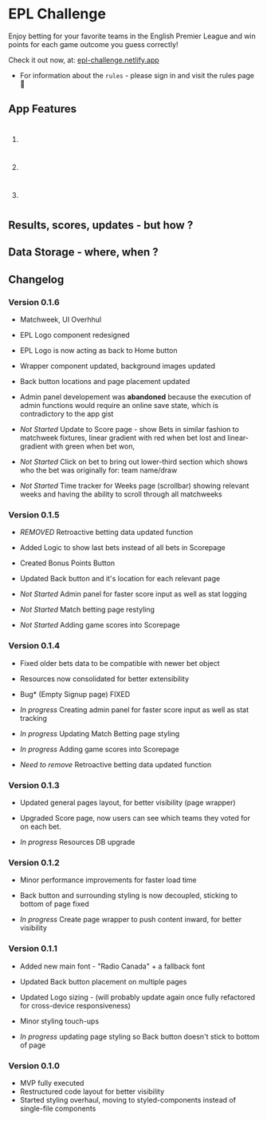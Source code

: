 # EPL Challenge

Enjoy betting for your favorite teams in the English Premier League and win points for each game outcome you guess correctly!

Check it out now, at: [epl-challenge.netlify.app](https://epl-challenge.netlify.app)

- For information about the `rules` - please sign in and visit the rules page 🙂

## App Features

1. #
2. #
3. #

## Results, scores, updates - but how ?



## Data Storage - where, when ?

## Changelog

### Version 0.1.6
- Matchweek, UI Overhhul
- EPL Logo component redesigned
- EPL Logo is now acting as back to Home button
- Wrapper component updated, background images updated
- Back button locations and page placement updated
- Admin panel developement was **abandoned** because the execution of admin functions would require an online save state, which is contradictory to the app gist

- *Not Started* Update to Score page - show Bets in similar fashion to matchweek fixtures, linear gradient with red when bet lost and linear-gradient with green when bet won, 
- *Not Started* Click on bet to bring out lower-third section which shows who the bet was originally for: team name/draw 
- *Not Started* Time tracker for Weeks page (scrollbar) showing relevant weeks and having the ability to scroll through all matchweeks


### Version 0.1.5
- *REMOVED* Retroactive betting data updated function
- Added Logic to show last bets instead of all bets in Scorepage
- Created Bonus Points Button
- Updated Back button and it's location for each relevant page 

- *Not Started* Admin panel for faster score input as well as stat logging 
- *Not Started* Match betting page restyling 
- *Not Started* Adding game scores into Scorepage


### Version 0.1.4
- Fixed older bets data to be compatible with newer bet object
- Resources now consolidated for better extensibility
- Bug* (Empty Signup page) FIXED

- *In progress* Creating admin panel for faster score input as well as stat tracking 
- *In progress* Updating Match Betting page styling 
- *In progress* Adding game scores into Scorepage
- *Need to remove* Retroactive betting data updated function


### Version 0.1.3
- Updated general pages layout, for better visibility (page wrapper) 
- Upgraded Score page, now users can see which teams they voted for on each bet.  

- *In progress* Resources DB upgrade


### Version 0.1.2
- Minor performance improvements for faster load time
- Back button and surrounding styling is now decoupled, sticking to bottom of page fixed

- *In progress* Create page wrapper to push content inward, for better visibility


### Version 0.1.1
- Added new main font - "Radio Canada" + a fallback font
- Updated Back button placement on multiple pages 
- Updated Logo sizing - (will probably update again once fully refactored for cross-device responsiveness)
- Minor styling touch-ups

- *In progress* updating page styling so Back button doesn't stick to bottom of page


### Version 0.1.0
- MVP fully executed
- Restructured code layout for better visibility
- Started styling overhaul, moving to styled-components instead of single-file components